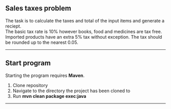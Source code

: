 ## **Sales taxes problem**

The task is to calculate the taxes and total of the input items and generate a reciept.  
The basic tax rate is 10% however books, food and medicines are tax free.
Imported products have an extra 5% tax without exception.
The tax should be rounded up to the nearest 0.05.

---

## Start program

Starting the program requires **Maven**.

1. Clone repository
2. Navigate to the directory the project has been cloned to
3. Run **mvn clean package exec:java**

---
